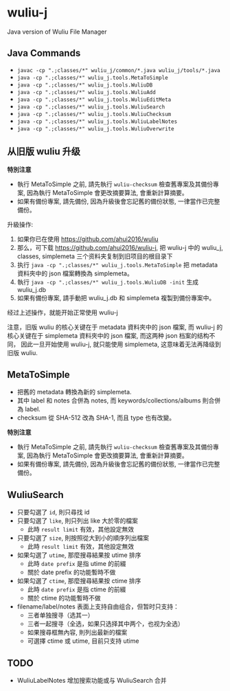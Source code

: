 # wuliu-j

Java version of Wuliu File Manager 

## Java Commands

- `javac -cp ".;classes/*" wuliu_j/common/*.java wuliu_j/tools/*.java`
- `java -cp ".;classes/*" wuliu_j.tools.MetaToSimple`
- `java -cp ".;classes/*" wuliu_j.tools.WuliuDB`
- `java -cp ".;classes/*" wuliu_j.tools.WuliuAdd`
- `java -cp ".;classes/*" wuliu_j.tools.WuliuEditMeta`
- `java -cp ".;classes/*" wuliu_j.tools.WuliuSearch`
- `java -cp ".;classes/*" wuliu_j.tools.WuliuChecksum`
- `java -cp ".;classes/*" wuliu_j.tools.WuliuLabelNotes`
- `java -cp ".;classes/*" wuliu_j.tools.WuliuOverwrite`


## 从旧版 wuliu 升级

**特別注意**

- 執行 MetaToSimple 之前, 請先執行 `wuliu-checksum` 檢查舊專案及其備份專案,
  因為執行 MetaToSimple 會更改摘要算法, 會重新計算摘要。
- 如果有備份專案, 請先備份, 因為升級後會忘記舊的備份狀態, 一律當作已完整備份。

升級操作:

1. 如果你已在使用 <https://github.com/ahui2016/wuliu>
2. 那么，可下载 <https://github.com/ahui2016/wuliu-j>, 把 wuliu-j 中的
   wuliu_j, classes, simplemeta 三个资料夹复制到旧项目的根目录下
3. 执行 `java -cp ".;classes/*" wuliu_j.tools.MetaToSimple`
   把 metadata 資料夾中的 json 檔案轉換為 simplemeta。
4. 執行 `java -cp ".;classes/*" wuliu_j.tools.WuliuDB -init` 生成 wuliu_j.db
5. 如果有備份專案, 請手動把 wuliu_j.db 和 simplemeta 複製到備份專案中。

经过上述操作，就能开始正常使用 wuliu-j

注意，旧版 wuliu 的核心关键在于 metadata 資料夾中的 json 檔案,
而 wuliu-j 的核心关键在于 simplemeta 資料夾中的 json 檔案, 而这两种 json 档案的结构不同，
因此一旦开始使用 wuliu-j, 就只能使用 simplemeta, 这意味着无法再降级到旧版 wuliu.


## MetaToSimple

- 把舊的 metadata 轉換為新的 simplemeta.
- 其中 label 和 notes 合併為 notes, 而 keywords/collections/albums 則合併為 label.
- checksum 從 SHA-512 改為 SHA-1, 而且 type 也有改變。

**特別注意**

- 執行 MetaToSimple 之前, 請先執行 `wuliu-checksum` 檢查舊專案及其備份專案,
  因為執行 MetaToSimple 會更改摘要算法, 會重新計算摘要。
- 如果有備份專案, 請先備份, 因為升級後會忘記舊的備份狀態, 一律當作已完整備份。


## WuliuSearch

- 只要勾選了 `id`, 則只尋找 id
- 只要勾選了 `like`, 則只列出 like 大於零的檔案
  - 此時 `result limit` 有效，其他設定無效
- 只要勾選了 `size`, 則按照從大到小的順序列出檔案
  - 此時 `result limit` 有效，其他設定無效
- 如果勾選了 `utime`, 那麼搜尋結果按 utime 排序
  - 此時 `date prefix` 是指 utime 的前綴
  - 關於 date prefix 的功能暫時不做
- 如果勾選了 `ctime`, 那麼搜尋結果按 ctime 排序
  - 此時 `date prefix` 是指 ctime 的前綴
  - 關於 ctime 的功能暫時不做
- filename/label/notes 表面上支持自由组合，但暂时只支持：
  - 三者单独搜寻（选其一）
  - 三者一起搜寻（全选，如果只选择其中两个，也视为全选）
  - 如果搜尋框無內容, 則列出最新的檔案
  - 可選擇 ctime 或 utime, 目前只支持 utime


## TODO

- WuliuLabelNotes 增加搜索功能或与 WuliuSearch 合并

